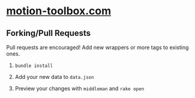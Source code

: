# [motion-toolbox.com](http://motion-toolbox.com)

## Forking/Pull Requests

Pull requests are encouraged! Add new wrappers or more tags to existing ones.

1. `bundle install`

2. Add your new data to `data.json`

3. Preview your changes with `middleman` and `rake open`
